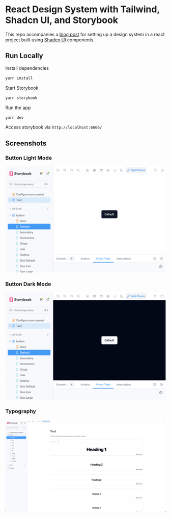 # React Design System with Tailwind, Shadcn UI, and Storybook

This repo accompanies a [blog post](https://dev.to/shaikathaque/design-system-in-react-with-tailwind-shadcnui-and-storybook-17f) for setting up a design system in a react project built using [Shadcn UI](https://ui.shadcn.com/) components.




## Run Locally

Install dependencies
```bash
yarn install
```

Start Storybook
```bash
yarn storybook
```

Run the app
```bash
yarn dev
```

Access storybook via `http://localhost:6006/`


## Screenshots

### Button Light Mode

![Button Light Mode](images/button-storybook-light.png?raw=true)

### Button Dark Mode

![Button Dark Mode](images/button-storybook-dark.png?raw=true)

### Typography

![Typography](images/text-storybook.png?raw=true)
